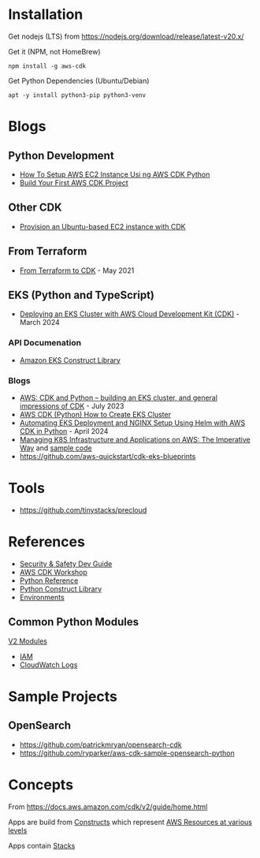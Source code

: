 # Installation
Get nodejs (LTS) from https://nodejs.org/download/release/latest-v20.x/

Get it (NPM, not HomeBrew)
```
npm install -g aws-cdk

```

Get Python Dependencies (Ubuntu/Debian)

```
apt -y install python3-pip python3-venv
```

# Blogs
## Python Development
- [How To Setup AWS EC2 Instance Usi ng AWS CDK Python](https://unbiased-coder.com/setup-aws-ec2-instance-cdk-python/)
- [Build Your First AWS CDK Project](https://towardsdatascience.com/build-your-first-aws-cdk-project-18b1fee2ed2d) 

## Other CDK
- [Provision an Ubuntu-based EC2 instance with CDK](https://loige.co/provision-ubuntu-ec2-with-cdk/)

## From Terraform
- [From Terraform to CDK](https://medium.com/carsales-dev/from-terrafrom-to-cdk-our-journey-of-migrating-existing-aws-resource-to-cdk-managed-f533416a4254) - May 2021

## EKS (Python and TypeScript)
- [Deploying an EKS Cluster with AWS Cloud Development Kit (CDK)](https://aws.plainenglish.io/deploying-an-eks-cluster-with-aws-cloud-development-kit-cdk-afdb96ce3a83) - March 2024

### API Documenation
- [Amazon EKS Construct Library](https://docs.aws.amazon.com/cdk/api/v2/python/aws_cdk.aws_eks/README.html)

### Blogs
- [AWS: CDK and Python – building an EKS cluster, and general impressions of CDK](https://rtfm.co.ua/en/aws-cdk-and-python-building-an-eks-cluster-and-general-impressions-of-cdk/) - July 2023
- [AWS CDK (Python) How to Create EKS Cluster](https://ramasankarmolleti.com/2021/02/25/aws-cdk-python-how-to-create-eks-cluster/)
- [Automating EKS Deployment and NGINX Setup Using Helm with AWS CDK in Python](https://dev.to/marocz/automating-eks-deployment-and-nginx-setup-using-helm-with-aws-cdk-in-python-27mn) - April 2024
- [Managing K8S Infrastructure and Applications on AWS: The Imperative Way](https://xebia.com/blog/managing-k8s-infrastructure-and-applications-on-aws/) and [sample code](https://github.com/binxio/aws-cdk-and-cdk8s-example-project)
- https://github.com/aws-quickstart/cdk-eks-blueprints

# Tools 
- https://github.com/tinystacks/precloud

# References
- [Security & Safety Dev Guide](https://github.com/aws/aws-cdk/wiki/Security-And-Safety-Dev-Guide)
- [AWS CDK Workshop](https://cdkworkshop.com/)
- [Python Reference](https://docs.aws.amazon.com/cdk/api/v2/python/index.html)
- [Python Construct Library](https://docs.aws.amazon.com/cdk/api/v2/python/aws_cdk.aws_ec2/README.html)
- [Environments](https://docs.aws.amazon.com/cdk/v2/guide/environments.html)

## Common Python Modules 

[V2 Modules](https://docs.aws.amazon.com/cdk/api/v2/python/modules.html)

- [IAM](https://docs.aws.amazon.com/cdk/api/v2/python/aws_cdk.aws_iam/README.html)
- [CloudWatch Logs](https://docs.aws.amazon.com/cdk/api/v2/python/aws_cdk.aws_logs/README.html)


# Sample Projects
## OpenSearch
- https://github.com/patrickmryan/opensearch-cdk
- https://github.com/ryparker/aws-cdk-sample-opensearch-python

# Concepts
From https://docs.aws.amazon.com/cdk/v2/guide/home.html

Apps are build from [Constructs](https://docs.aws.amazon.com/cdk/v2/guide/constructs.html) which represent [AWS Resources at various levels](https://docs.aws.amazon.com/cdk/api/v2/docs/aws-construct-library.html)

Apps contain [Stacks](https://docs.aws.amazon.com/cdk/v2/guide/apps.html)





